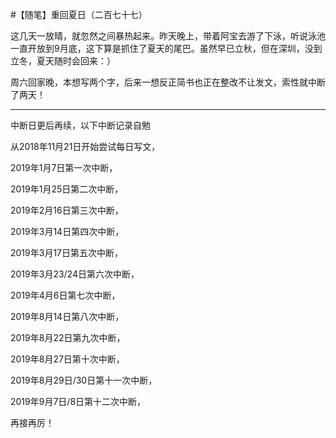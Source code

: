 #【随笔】重回夏日（二百七十七）

这几天一放晴，就忽然之间暴热起来。昨天晚上，带着阿宝去游了下泳，听说泳池一直开放到9月底，这下算是抓住了夏天的尾巴。虽然早已立秋，但在深圳，没到立冬，夏天随时会回来：）



周六回家晚，本想写两个字，后来一想反正简书也正在整改不让发文，索性就中断了两天！

------

中断日更后再续，以下中断记录自勉

从2018年11月21日开始尝试每日写文，

2019年1月7日第一次中断，

2019年1月25日第二次中断，

2019年2月16日第三次中断，

2019年3月14日第四次中断，

2019年3月17日第五次中断，

2019年3月23/24日第六次中断，

2019年4月6日第七次中断，

2019年8月14日第八次中断，

2019年8月22日第九次中断，

2019年8月27日第十次中断，

2019年8月29日/30日第十一次中断，

2019年9月7日/8日第十二次中断，

再接再厉！


